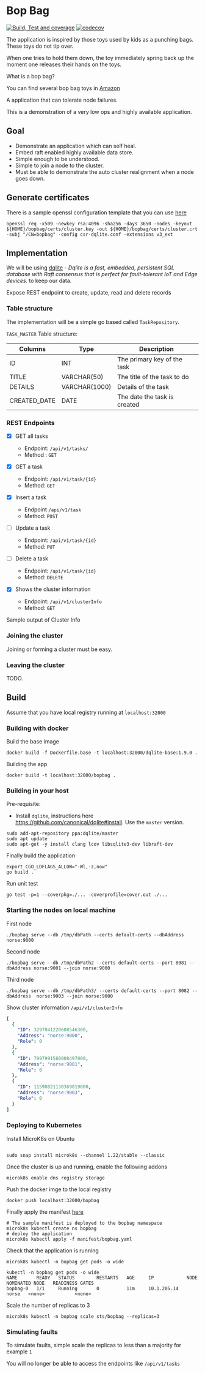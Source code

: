 # Bop Bag

[![Build, Test and coverage](https://github.com/balchua/bop-bag/actions/workflows/ci.yml/badge.svg)](https://github.com/balchua/bop-bag/actions/workflows/ci.yml)
[![codecov](https://codecov.io/gh/balchua/bop-bag/branch/main/graph/badge.svg?token=S9UITN8L61)](https://codecov.io/gh/balchua/bop-bag)


The application is inspired by those toys used by kids as a punching bags.  These toys do not tip over.

When one tries to hold them down, the toy immediately spring back up the moment one releases their hands on the toys.

What is a bop bag?

You can find several bop bag toys in [Amazon](https://www.amazon.com/bop-bag/s?k=bop+bag)

A application that can tolerate node failures.

This is a demonstration of a very low ops and highly available application.

## Goal
* Demonstrate an application which can self heal.
* Embed raft enabled highly available data store.
* Simple enough to be understood.
* Simple to join a node to the cluster.
* Must be able to demonstrate the auto cluster realignment when a node goes down.

## Generate certificates

There is a sample openssl configuration template that you can use [here](default-certs/csr-dqlite.conf.template)

```shell
openssl req -x509 -newkey rsa:4096 -sha256 -days 3650 -nodes -keyout ${HOME}/bopbag/certs/cluster.key -out ${HOME}/bopbag/certs/cluster.crt -subj "/CN=bopbag" -config csr-dqlite.conf -extensions v3_ext
```

## Implementation

We will be using [dqlite](https://dqlite.io/) -  _Dqlite is a fast, embedded, persistent SQL database with Raft consensus that is perfect for fault-tolerant IoT and Edge devices._ to keep our data.

Expose REST endpoint to create, update, read and delete records

### Table structure

The implementation will be a simple go based called `TaskRepository`.

`TASK_MASTER` Table structure:

| Columns | Type | Description |
|---------|------|-------------|
| ID | INT | The primary key of the task|
| TITLE | VARCHAR(50) | The title of the task to do |
| DETAILS | VARCHAR(1000) | Details of the task |
| CREATED_DATE | DATE | The date the task is created |

### REST Endpoints

- [X] GET all tasks
  
  * Endpoint: `/api/v1/tasks/`
  * Method : `GET`
 
- [X] GET a task
  * Endpoint: `/api/v1/task/{id}`
  * Method: `GET`
 
- [X] Insert a task
  * Endpoint `/api/v1/task`
  * Method: `POST`

- [ ] Update a task
  * Endpoint: `/api/v1/task/{id}`
  * Method: `PUT`

- [ ] Delete a task
  * Endpoint: `/api/v1/task/{id}`
  * Method: `DELETE`

- [X] Shows the cluster information
  * Endpoint: `/api/v1/clusterInfo`
  * Method: `GET`

Sample output of Cluster Info


### Joining the cluster

Joining or forming a cluster must be easy.

### Leaving the cluster

TODO.

## Build

Assume that you have local registry running at `localhost:32000`

### Building with docker

Build the base image

```shell
docker build -f Dockerfile.base -t localhost:32000/dqlite-base:1.9.0 .
```

Building the app 

```
docker build -t localhost:32000/bopbag .
```

### Building in your host

Pre-requisite:
* Install `dqlite`, instructions here https://github.com/canonical/dqlite#install.  Use the `master` version.  

```shell
sudo add-apt-repository ppa:dqlite/master 
sudo apt update
sudo apt-get -y install clang lcov libsqlite3-dev libraft-dev 
```

Finally build the application

```shell
export CGO_LDFLAGS_ALLOW="-Wl,-z,now"
go build .
```

Run unit test
```
go test -p=1 --coverpkg=./... -coverprofile=cover.out ./...
```

### Starting the nodes on local machine

First node
```
./bopbag serve --db /tmp/dbPath --certs default-certs --dbAddress norse:9000
```

Second node

```
./bopbag serve --db /tmp/dbPath2 --certs default-certs --port 8081 --dbAddress norse:9001 --join norse:9000
```

Third node

```
./bopbag serve --db /tmp/dbPath3/ --certs default-certs --port 8082 --dbAddress  norse:9003 --join norse:9000
```

Show cluster information `/api/v1/clusterInfo`

```yaml
[
  {
    "ID": 3297041220608546300,
    "Address": "norse:9000",
    "Role": 0
  },
  {
    "ID": 7997991560008497000,
    "Address": "norse:9001",
    "Role": 0
  },
  {
    "ID": 11590821130369819000,
    "Address": "norse:9003",
    "Role": 0
  }
]
```

### Deploying to Kubernetes

Install MicroK8s on Ubuntu

```shell

sudo snap install microk8s --channel 1.22/stable --classic
```
Once the cluster is up and running, enable the following addons

```shell
microk8s enable dns registry storage
```

Push the docker imge to the local registry

```shell
docker push localhost:32000/bopbag
```

Finally apply the manifest [here](manifests/bopbag.yaml)

```shell
# The sample manifest is deployed to the bopbag namespace
microk8s kubectl create ns bopbag
# deploy the application
microk8s kubectl apply -f manifest/bopbag.yaml
```

Check that the application is running

```shell
microk8s kubectl -n bopbag get pods -o wide

kubectl -n bopbag get pods -o wide
NAME       READY   STATUS        RESTARTS   AGE     IP            NODE    NOMINATED NODE   READINESS GATES
bopbag-0   1/1     Running       0          11m     10.1.205.14   norse   <none>           <none>
```

Scale the number of replicas to 3

```
microk8s kubectl -n bopbag scale sts/bopbag --replicas=3
```

### Simulating faults

To simulate faults, simple scale the replicas to less than a majority for example `1`

You will no longer be able to access the endpoints like `/api/v1/tasks`

